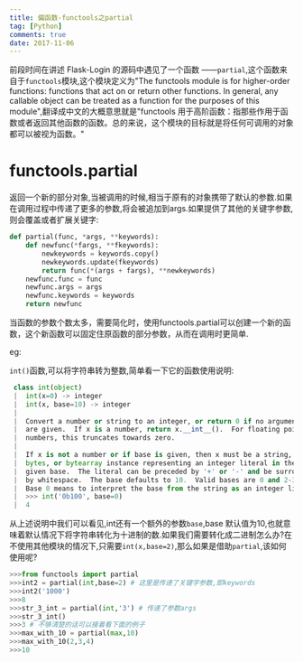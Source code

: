 ```yaml
---
title: 偏函数-functools之partial
tag: [Python]
comments: true
date: 2017-11-06
---
```







前段时间在讲述 Flask-Login 的源码中遇见了一个函数 ——<code>partial</code>,这个函数来自于<code>functools</code>模块,这个模块定义为"The functools module is for higher-order functions: functions that act on or return other functions. In general, any callable object can be treated as a function for the purposes of this module",翻译成中文的大概意思就是"functools 用于高阶函数：指那些作用于函数或者返回其他函数的函数。总的来说，这个模块的目标就是将任何可调用的对象都可以被视为函数。"

# functools.partial

返回一个新的部分对象,当被调用的时候,相当于原有的对象携带了默认的参数.如果在调用过程中传递了更多的参数,将会被追加到args.如果提供了其他的关键字参数,则会覆盖或者扩展关键字:

```python
def partial(func, *args, **keywords):
    def newfunc(*fargs, **fkeywords):
        newkeywords = keywords.copy()
        newkeywords.update(fkeywords)
        return func(*(args + fargs), **newkeywords)
    newfunc.func = func
    newfunc.args = args
    newfunc.keywords = keywords
    return newfunc
```

当函数的参数个数太多，需要简化时，使用functools.partial可以创建一个新的函数，这个新函数可以固定住原函数的部分参数，从而在调用时更简单.

 eg:
 
 <code>int()</code>函数,可以将字符串转为整数,简单看一下它的函数使用说明:
 
```python
 class int(object)
 |  int(x=0) -> integer
 |  int(x, base=10) -> integer
 |
 |  Convert a number or string to an integer, or return 0 if no arguments
 |  are given.  If x is a number, return x.__int__().  For floating point
 |  numbers, this truncates towards zero.
 |
 |  If x is not a number or if base is given, then x must be a string,
 |  bytes, or bytearray instance representing an integer literal in the
 |  given base.  The literal can be preceded by '+' or '-' and be surrounded
 |  by whitespace.  The base defaults to 10.  Valid bases are 0 and 2-36.
 |  Base 0 means to interpret the base from the string as an integer literal.
 |  >>> int('0b100', base=0)
 |  4
```
从上述说明中我们可以看见,int还有一个额外的参数<code>base</code>,base 默认值为10,也就意味着默认情况下将字符串转化为十进制的数.如果我们需要转化成二进制怎么办?在不使用其他模块的情况下,只需要<code>int(x,base=2)</code>,那么如果是借助<code>partial</code>,该如何使用呢?

```python
>>>from functools import partial
>>>int2 = partial(int,base=2) # 这里是传递了关键字参数,即keywords
>>>int2('1000')
>>>8
>>>str_3_int = partial(int,'3') # 传递了参数args
>>>str_3_int()
>>>3 # 不够清楚的话可以接着看下面的例子
>>>max_with_10 = partial(max,10)
>>>max_with_10(2,3,4)
>>>10
```

